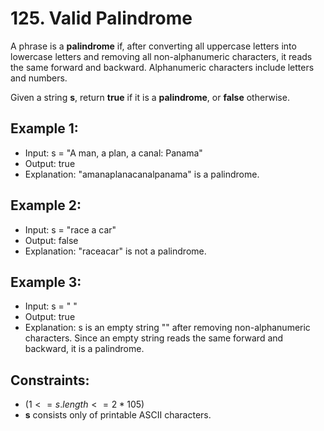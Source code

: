 # 125. Valid Palindrome

A phrase is a **palindrome** if, after converting all uppercase letters into lowercase letters and removing all non-alphanumeric characters, it reads the same forward and backward. Alphanumeric characters include letters and numbers.

Given a string **s**, return **true** if it is a **palindrome**, or **false** otherwise.

## Example 1:

- Input: s = "A man, a plan, a canal: Panama"
- Output: true
- Explanation: "amanaplanacanalpanama" is a palindrome.

## Example 2:

- Input: s = "race a car"
- Output: false
- Explanation: "raceacar" is not a palindrome.
## Example 3:

- Input: s = " "
- Output: true
- Explanation: s is an empty string "" after removing non-alphanumeric characters.
Since an empty string reads the same forward and backward, it is a palindrome.
 

## Constraints:

- $(1 <= s.length <= 2 * 105)$
- **s** consists only of printable ASCII characters.